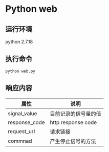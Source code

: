 # Python web

## 运行环境

python 2.7.18

## 执行命令

```linux
python web.py
```

## 响应内容

属性 | 说明
-|-
signal_value|目前记录的信号量的值
response_code|http response code
request_url|请求链接
commnad|产生停止信号的方法

